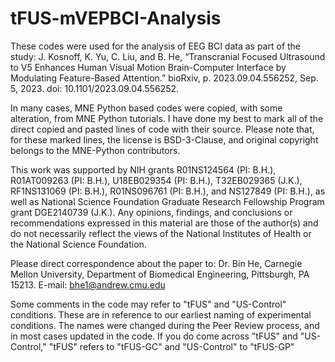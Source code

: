 # tFUS-mVEPBCI-Analysis

These codes were used for the analysis of EEG BCI data as part of the study: J. Kosnoff, K. Yu, C. Liu, and B. He, “Transcranial Focused Ultrasound to V5 Enhances Human Visual Motion Brain-Computer Interface by Modulating Feature-Based Attention.” bioRxiv, p. 2023.09.04.556252, Sep. 5, 2023. doi: 10.1101/2023.09.04.556252.

In many cases, MNE Python based codes were copied, with some alteration, from MNE Python tutorials. I have done my best to mark all of the direct copied and pasted lines of code with their source. Please note that, for these marked lines, the license is BSD-3-Clause, and original copyright belongs to the MNE-Python contributors.

This work was supported by NIH grants R01NS124564 (PI: B.H.), R01AT009263 (PI: B.H.), U18EB029354 (PI: B.H.), T32EB029365 (J.K.), RF1NS131069 (PI: B.H.), R01NS096761 (PI: B.H.), and NS127849 (PI: B.H.), as well as National Science Foundation Graduate Research Fellowship Program grant DGE2140739 (J.K.). Any opinions, findings, and conclusions or recommendations expressed in this material are those of the author(s) and do not necessarily reflect the views of the National Institutes of Health or the National Science Foundation.

Please direct correspondence about the paper to: Dr. Bin He, Carnegie Mellon University, Department of Biomedical Engineering, Pittsburgh, PA 15213. E-mail: bhe1@andrew.cmu.edu

Some comments in the code may refer to "tFUS" and "US-Control" conditions. These are in reference to our earliest naming of experimental conditions. The names were changed during the Peer Review process, and in most cases updated in the code. If you do come across "tFUS" and "US-Control," "tFUS" refers to "tFUS-GC" and "US-Control" to "tFUS-GP"
